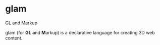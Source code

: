 glam
====

GL and Markup

glam (for **GL** **a**nd **M**arkup) is a declarative language for creating 3D web content.
